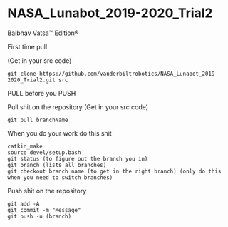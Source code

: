 # NASA_Lunabot_2019-2020_Trial2
Baibhav Vatsa™ Edition®

First time pull

(Get in your src code)

```git clone https://github.com/vanderbiltrobotics/NASA_Lunabot_2019-2020_Trial2.git src```

PULL before you PUSH

Pull shit on the repository
(Get in your src code)

```git pull branchName```

When you do your work do this shit
```
catkin_make
source devel/setup.bash
git status (to figure out the branch you in)
git branch (lists all branches)
git checkout branch name (to get in the right branch) (only do this when you need to switch branches)
```

Push shit on the repository
```
git add -A
git commit -m "Message"
git push -u (branch)
```
